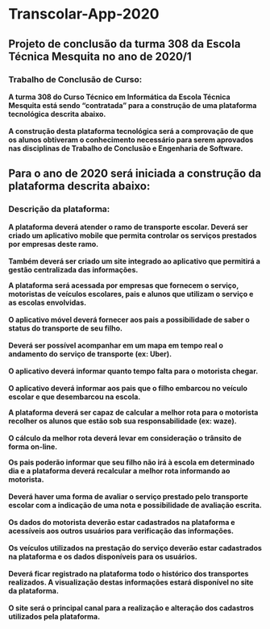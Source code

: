 # Transcolar-App-2020

## Projeto de conclusão da turma 308 da Escola Técnica Mesquita no ano de 2020/1

### Trabalho de Conclusão de Curso:

   **A turma 308 do Curso Técnico em Informática da Escola Técnica Mesquita está
sendo “contratada” para a construção de uma plataforma tecnológica descrita abaixo.<br/><br/> A
construção desta plataforma tecnológica será a comprovação de que os alunos obtiveram
o conhecimento necessário para serem aprovados nas disciplinas de Trabalho de
Conclusão e Engenharia de Software.**


## 
## Para o ano de 2020 será iniciada a construção da plataforma descrita abaixo:

### Descrição da plataforma:

  **A plataforma deverá atender o ramo de transporte escolar. Deverá ser criado um
aplicativo mobile que permita controlar os serviços prestados por empresas deste ramo.<br/><br/>
Também deverá ser criado um site integrado ao aplicativo que permitirá a gestão
centralizada das informações.**

  **A plataforma será acessada por empresas que fornecem o serviço, motoristas de
veículos escolares, pais e alunos que utilizam o serviço e as escolas envolvidas.<br/><br/>
O aplicativo móvel deverá fornecer aos pais a possibilidade de saber o status do
transporte de seu filho.<br/><br/> Deverá ser possível acompanhar em um mapa em tempo real o
andamento do serviço de transporte (ex: Uber).<br/><br/> O aplicativo deverá informar quanto
tempo falta para o motorista chegar.<br/><br/> O aplicativo deverá informar aos pais que o filho
embarcou no veículo escolar e que desembarcou na escola.**

   **A plataforma deverá ser capaz de calcular a melhor rota para o motorista recolher
os alunos que estão sob sua responsabilidade (ex: waze).<br/><br/> O cálculo da melhor rota deverá
levar em consideração o trânsito de forma on-line.**

   **Os pais poderão informar que seu filho não irá à escola em determinado dia e a
plataforma deverá recalcular a melhor rota informando ao motorista.<br/><br/>
Deverá haver uma forma de avaliar o serviço prestado pelo transporte escolar com
a indicação de uma nota e possibilidade de avaliação escrita.<br/><br/>
Os dados do motorista deverão estar cadastrados na plataforma e acessíveis aos
outros usuários para verificação das informações.<br/><br/>
Os veículos utilizados na prestação do serviço deverão estar cadastrados na
plataforma e os dados disponíveis para os usuários.<br/><br/>
Deverá ficar registrado na plataforma todo o histórico dos transportes realizados.
A visualização destas informações estará disponível no site da plataforma.<br/><br/>
O site será o principal canal para a realização e alteração dos cadastros utilizados
pela plataforma.**
